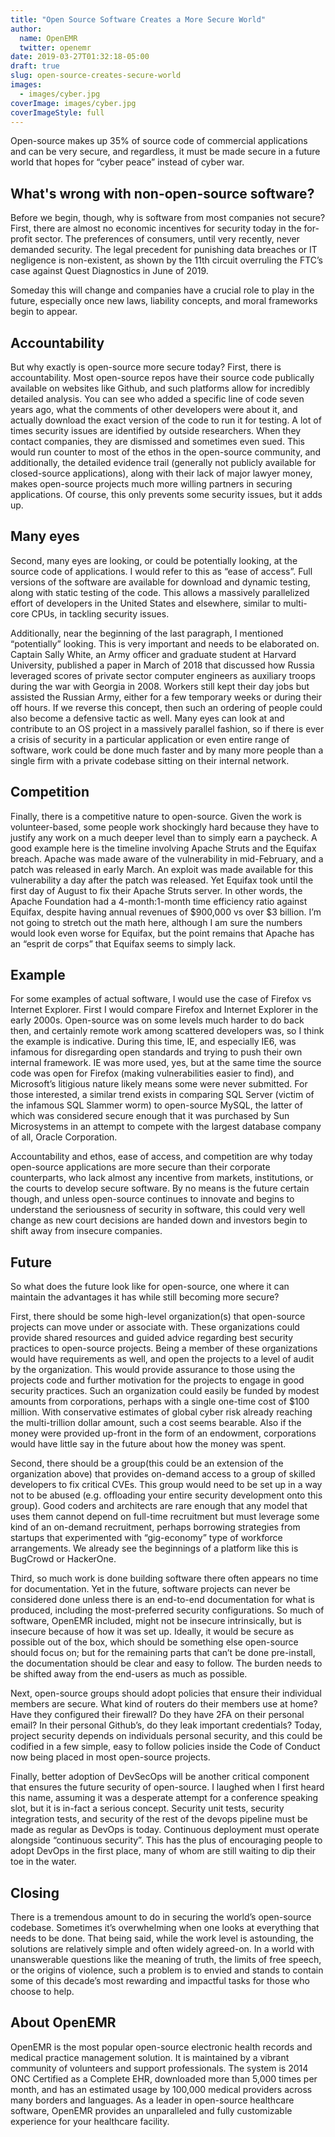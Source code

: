 ```yaml
---
title: "Open Source Software Creates a More Secure World"
author:
  name: OpenEMR
  twitter: openemr
date: 2019-03-27T01:32:18-05:00
draft: true
slug: open-source-creates-secure-world
images:
  - images/cyber.jpg
coverImage: images/cyber.jpg
coverImageStyle: full
---
```

Open-source makes up 35% of source code of commercial applications and can be very secure, and regardless, it must be made secure in a future world that hopes for “cyber peace” instead of cyber war.
<!--more-->

## What's wrong with non-open-source software?
Before we begin, though, why is software from most companies not secure? First, there are almost no economic incentives for security today in the for-profit sector. The preferences of consumers, until very recently, never demanded security. The legal precedent for punishing data breaches or IT negligence is non-existent, as shown by the 11th circuit overruling the FTC’s case against Quest Diagnostics in June of 2019.

Someday this will change and companies have a crucial role to play in the future, especially once new laws, liability concepts, and moral frameworks begin to appear. 

## Accountability
But why exactly is open-source more secure today? First, there is accountability. Most open-source repos have their source code publically available on websites like Github, and such platforms allow for incredibly detailed analysis. You can see who added a specific line of code seven years ago, what the comments of other developers were about it, and actually download the exact version of the code to run it for testing. A lot of times security issues are identified by outside researchers. When they contact companies, they are dismissed and sometimes even sued. This would run counter to most of the ethos in the open-source community, and additionally, the detailed evidence trail (generally not publicly available for closed-source applications), along with their lack of major lawyer money, makes open-source projects much more willing partners in securing applications. Of course, this only prevents some security issues, but it adds up.

## Many eyes
Second, many eyes are looking, or could be potentially looking, at the source code of applications. I would refer to this as “ease of access”. Full versions of the software are available for download and dynamic testing, along with static testing of the code. This allows a massively parallelized effort of developers in the United States and elsewhere, similar to multi-core CPUs, in tackling security issues. 

Additionally, near the beginning of the last paragraph, I mentioned “potentially” looking. This is very important and needs to be elaborated on. Captain Sally White, an Army officer and graduate student at Harvard University, published a paper in March of 2018 that discussed how Russia leveraged scores of private sector computer engineers as auxiliary troops during the war with Georgia in 2008. Workers still kept their day jobs but assisted the Russian Army, either for a few temporary weeks or during their off hours. If we reverse this concept, then such an ordering of people could also become a defensive tactic as well. Many eyes can look at and contribute to an OS project in a massively parallel fashion, so if there is ever a crisis of security in a particular application or even entire range of software, work could be done much faster and by many more people than a single firm with a private codebase sitting on their internal network. 

## Competition
Finally, there is a competitive nature to open-source. Given the work is volunteer-based, some people work shockingly hard because they have to justify any work on a much deeper level than to simply earn a paycheck. A good example here is the timeline involving Apache Struts and the Equifax breach. Apache was made aware of the vulnerability in mid-February, and a patch was released in early March. An exploit was made available for this vulnerability a day after the patch was released. Yet Equifax took until the first day of August to fix their Apache Struts server. In other words, the Apache Foundation had a 4-month:1-month time efficiency ratio against Equifax, despite having annual revenues of $900,000 vs over $3 billion. I’m not going to stretch out the math here, although I am sure the numbers would look even worse for Equifax, but the point remains that Apache has an “esprit de corps” that Equifax seems to simply lack. 

## Example
For some examples of actual software, I would use the case of Firefox vs Internet Explorer. First I would compare Firefox and Internet Explorer in the early 2000s. Open-source was on some levels much harder to do back then, and certainly remote work among scattered developers was, so I think the example is indicative. During this time, IE, and especially IE6, was infamous for disregarding open standards and trying to push their own internal framework. IE was more used, yes, but at the same time the source code was open for Firefox (making vulnerabilities easier to find), and Microsoft’s litigious nature likely means some were never submitted. For those interested, a similar trend exists in comparing SQL Server (victim of the infamous SQL Slammer worm) to open-source MySQL, the latter of which was considered secure enough that it was purchased by Sun Microsystems in an attempt to compete with the largest database company of all, Oracle Corporation.

Accountability and ethos, ease of access, and competition are why today open-source applications are more secure than their corporate counterparts, who lack almost any incentive from markets, institutions, or the courts to develop secure software. By no means is the future certain though, and unless open-source continues to innovate and begins to understand the seriousness of security in software, this could very well change as new court decisions are handed down and investors begin to shift away from insecure companies.

## Future
So what does the future look like for open-source, one where it can maintain the advantages it has while still becoming more secure?

First, there should be some high-level organization(s) that open-source projects can move under or associate with. These organizations could provide shared resources and guided advice regarding best security practices to open-source projects. Being a member of these organizations would have requirements as well, and open the projects to a level of audit by the organization. This would provide assurance to those using the projects code and further motivation for the projects to engage in good security practices. Such an organization could easily be funded by modest amounts from corporations, perhaps with a single one-time cost of $100 million. With conservative estimates of global cyber risk already reaching the multi-trillion dollar amount, such a cost seems bearable. Also if the money were provided up-front in the form of an endowment, corporations would have little say in the future about how the money was spent.

Second, there should be a group(this could be an extension of the organization above) that provides on-demand access to a group of skilled developers to fix critical CVEs. This group would need to be set up in a way not to be abused (e.g. offloading your entire security development onto this group). Good coders and architects are rare enough that any model that uses them cannot depend on full-time recruitment but must leverage some kind of an on-demand recruitment, perhaps borrowing strategies from startups that experimented with “gig-economy” type of workforce arrangements. We already see the beginnings of a platform like this is BugCrowd or HackerOne.

Third, so much work is done building software there often appears no time for documentation. Yet in the future, software projects can never be considered done unless there is an end-to-end documentation for what is produced, including the most-preferred security configurations. So much of software, OpenEMR included, might not be insecure intrinsically, but is insecure because of how it was set up. Ideally, it would be secure as possible out of the box, which should be something else open-source should focus on; but for the remaining parts that can’t be done pre-install, the documentation should be clear and easy to follow. The burden needs to be shifted away from the end-users as much as possible. 

Next, open-source groups should adopt policies that ensure their individual members are secure. What kind of routers do their members use at home? Have they configured their firewall? Do they have 2FA on their personal email? In their personal Github’s, do they leak important credentials? Today, project security depends on individuals personal security, and this could be codified in a few simple, easy to follow policies inside the Code of Conduct now being placed in most open-source projects.

Finally, better adoption of DevSecOps will be another critical component that ensures the future security of open-source. I laughed when I first heard this name, assuming it was a desperate attempt for a conference speaking slot, but it is in-fact a serious concept. Security unit tests, security integration tests, and security of the rest of the devops pipeline must be made as regular as DevOps is today. Continuous deployment must operate alongside “continuous security”. This has the plus of encouraging people to adopt DevOps in the first place, many of whom are still waiting to dip their toe in the water.

## Closing
There is a tremendous amount to do in securing the world’s open-source codebase. Sometimes it’s overwhelming when one looks at everything that needs to be done. That being said, while the work level is astounding, the solutions are relatively simple and often widely agreed-on. In a world with unanswerable questions like the meaning of truth, the limits of free speech, or the origins of violence, such a problem is to envied and stands to contain some of this decade’s most rewarding and impactful tasks for those who choose to help.

## About OpenEMR
OpenEMR is the most popular open-source electronic health records and medical practice management solution. It is maintained by a vibrant community of volunteers and support professionals. The system is 2014 ONC Certified as a Complete EHR, downloaded more than 5,000 times per month, and has an estimated usage by 100,000 medical providers across many borders and languages. As a leader in open-source healthcare software, OpenEMR provides an unparalleled and fully customizable experience for your healthcare facility.